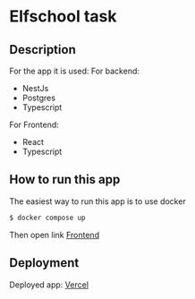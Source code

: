 # Elfschool task

## Description

For the app it is used: 
For backend:
- NestJs
- Postgres
- Typescript

For Frontend:
- React
- Typescript

## How to run this app
The easiest way to run this app is to use docker

```bash
$ docker compose up
```

Then open link [Frontend](http://localhost:3001)

## Deployment

Deployed app: [Vercel](https://elifschool-task-afoqq53e8-sergeypush.vercel.app/)

